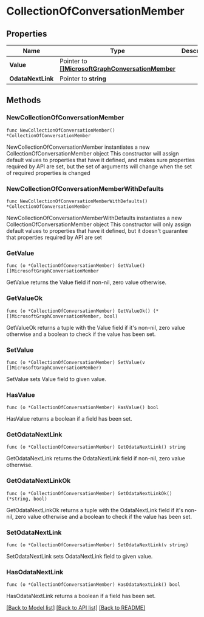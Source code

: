 # CollectionOfConversationMember

## Properties

Name | Type | Description | Notes
------------ | ------------- | ------------- | -------------
**Value** | Pointer to [**[]MicrosoftGraphConversationMember**](MicrosoftGraphConversationMember.md) |  | [optional] 
**OdataNextLink** | Pointer to **string** |  | [optional] 

## Methods

### NewCollectionOfConversationMember

`func NewCollectionOfConversationMember() *CollectionOfConversationMember`

NewCollectionOfConversationMember instantiates a new CollectionOfConversationMember object
This constructor will assign default values to properties that have it defined,
and makes sure properties required by API are set, but the set of arguments
will change when the set of required properties is changed

### NewCollectionOfConversationMemberWithDefaults

`func NewCollectionOfConversationMemberWithDefaults() *CollectionOfConversationMember`

NewCollectionOfConversationMemberWithDefaults instantiates a new CollectionOfConversationMember object
This constructor will only assign default values to properties that have it defined,
but it doesn't guarantee that properties required by API are set

### GetValue

`func (o *CollectionOfConversationMember) GetValue() []MicrosoftGraphConversationMember`

GetValue returns the Value field if non-nil, zero value otherwise.

### GetValueOk

`func (o *CollectionOfConversationMember) GetValueOk() (*[]MicrosoftGraphConversationMember, bool)`

GetValueOk returns a tuple with the Value field if it's non-nil, zero value otherwise
and a boolean to check if the value has been set.

### SetValue

`func (o *CollectionOfConversationMember) SetValue(v []MicrosoftGraphConversationMember)`

SetValue sets Value field to given value.

### HasValue

`func (o *CollectionOfConversationMember) HasValue() bool`

HasValue returns a boolean if a field has been set.

### GetOdataNextLink

`func (o *CollectionOfConversationMember) GetOdataNextLink() string`

GetOdataNextLink returns the OdataNextLink field if non-nil, zero value otherwise.

### GetOdataNextLinkOk

`func (o *CollectionOfConversationMember) GetOdataNextLinkOk() (*string, bool)`

GetOdataNextLinkOk returns a tuple with the OdataNextLink field if it's non-nil, zero value otherwise
and a boolean to check if the value has been set.

### SetOdataNextLink

`func (o *CollectionOfConversationMember) SetOdataNextLink(v string)`

SetOdataNextLink sets OdataNextLink field to given value.

### HasOdataNextLink

`func (o *CollectionOfConversationMember) HasOdataNextLink() bool`

HasOdataNextLink returns a boolean if a field has been set.


[[Back to Model list]](../README.md#documentation-for-models) [[Back to API list]](../README.md#documentation-for-api-endpoints) [[Back to README]](../README.md)



